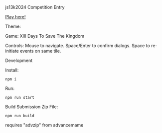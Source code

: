 js13k2024 Competition Entry

[Play here!](https://benjamin-t-brown.github.io/xiii-days-to-save-the-kingdom)

Theme: 

Game: XIII Days To Save The Kingdom

Controls: Mouse to navigate.  Space/Enter to confirm dialogs.  Space to re-initiate events on same tile.

Development

Install:

`npm i`

Run:

`npm run start`

Build Submission Zip File:

`npm run build`

requires "advzip" from advancemame
